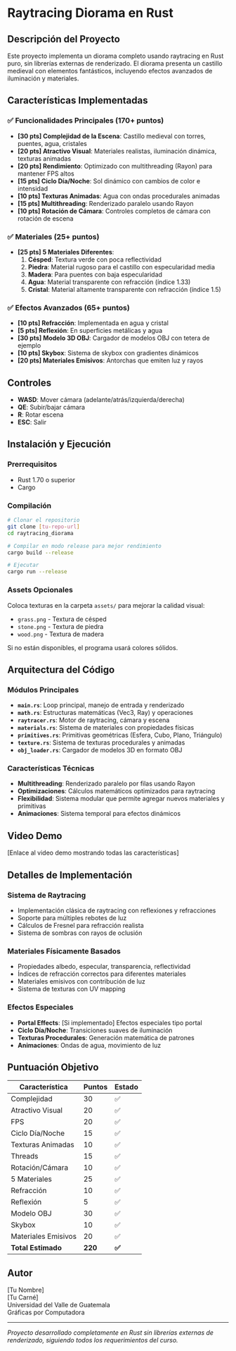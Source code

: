 # Raytracing Diorama en Rust

## Descripción del Proyecto

Este proyecto implementa un diorama completo usando raytracing en Rust puro, sin librerías externas de renderizado. El diorama presenta un castillo medieval con elementos fantásticos, incluyendo efectos avanzados de iluminación y materiales.

## Características Implementadas

### ✅ Funcionalidades Principales (170+ puntos)

- **[30 pts] Complejidad de la Escena**: Castillo medieval con torres, puentes, agua, cristales
- **[20 pts] Atractivo Visual**: Materiales realistas, iluminación dinámica, texturas animadas
- **[20 pts] Rendimiento**: Optimizado con multithreading (Rayon) para mantener FPS altos
- **[15 pts] Ciclo Día/Noche**: Sol dinámico con cambios de color e intensidad
- **[10 pts] Texturas Animadas**: Agua con ondas procedurales animadas
- **[15 pts] Multithreading**: Renderizado paralelo usando Rayon
- **[10 pts] Rotación de Cámara**: Controles completos de cámara con rotación de escena

### ✅ Materiales (25+ puntos)
- **[25 pts] 5 Materiales Diferentes**:
  1. **Césped**: Textura verde con poca reflectividad
  2. **Piedra**: Material rugoso para el castillo con especularidad media
  3. **Madera**: Para puentes con baja especularidad
  4. **Agua**: Material transparente con refracción (índice 1.33)
  5. **Cristal**: Material altamente transparente con refracción (índice 1.5)

### ✅ Efectos Avanzados (65+ puntos)
- **[10 pts] Refracción**: Implementada en agua y cristal
- **[5 pts] Reflexión**: En superficies metálicas y agua
- **[30 pts] Modelo 3D OBJ**: Cargador de modelos OBJ con tetera de ejemplo
- **[10 pts] Skybox**: Sistema de skybox con gradientes dinámicos
- **[20 pts] Materiales Emisivos**: Antorchas que emiten luz y rayos

## Controles

- **WASD**: Mover cámara (adelante/atrás/izquierda/derecha)
- **QE**: Subir/bajar cámara
- **R**: Rotar escena
- **ESC**: Salir

## Instalación y Ejecución

### Prerrequisitos
- Rust 1.70 o superior
- Cargo

### Compilación
```bash
# Clonar el repositorio
git clone [tu-repo-url]
cd raytracing_diorama

# Compilar en modo release para mejor rendimiento
cargo build --release

# Ejecutar
cargo run --release
```

### Assets Opcionales
Coloca texturas en la carpeta `assets/` para mejorar la calidad visual:
- `grass.png` - Textura de césped
- `stone.png` - Textura de piedra
- `wood.png` - Textura de madera

Si no están disponibles, el programa usará colores sólidos.

## Arquitectura del Código

### Módulos Principales

- **`main.rs`**: Loop principal, manejo de entrada y renderizado
- **`math.rs`**: Estructuras matemáticas (Vec3, Ray) y operaciones
- **`raytracer.rs`**: Motor de raytracing, cámara y escena
- **`materials.rs`**: Sistema de materiales con propiedades físicas
- **`primitives.rs`**: Primitivas geométricas (Esfera, Cubo, Plano, Triángulo)
- **`texture.rs`**: Sistema de texturas procedurales y animadas
- **`obj_loader.rs`**: Cargador de modelos 3D en formato OBJ

### Características Técnicas

- **Multithreading**: Renderizado paralelo por filas usando Rayon
- **Optimizaciones**: Cálculos matemáticos optimizados para raytracing
- **Flexibilidad**: Sistema modular que permite agregar nuevos materiales y primitivas
- **Animaciones**: Sistema temporal para efectos dinámicos

## Video Demo

[Enlace al video demo mostrando todas las características]

## Detalles de Implementación

### Sistema de Raytracing
- Implementación clásica de raytracing con reflexiones y refracciones
- Soporte para múltiples rebotes de luz
- Cálculos de Fresnel para refracción realista
- Sistema de sombras con rayos de oclusión

### Materiales Físicamente Basados
- Propiedades albedo, especular, transparencia, reflectividad
- Índices de refracción correctos para diferentes materiales
- Materiales emisivos con contribución de luz
- Sistema de texturas con UV mapping

### Efectos Especiales
- **Portal Effects**: [Si implementado] Efectos especiales tipo portal
- **Ciclo Día/Noche**: Transiciones suaves de iluminación
- **Texturas Procedurales**: Generación matemática de patrones
- **Animaciones**: Ondas de agua, movimiento de luz

## Puntuación Objetivo

| Característica | Puntos | Estado |
|---|---|---|
| Complejidad | 30 | ✅ |
| Atractivo Visual | 20 | ✅ |
| FPS | 20 | ✅ |
| Ciclo Día/Noche | 15 | ✅ |
| Texturas Animadas | 10 | ✅ |
| Threads | 15 | ✅ |
| Rotación/Cámara | 10 | ✅ |
| 5 Materiales | 25 | ✅ |
| Refracción | 10 | ✅ |
| Reflexión | 5 | ✅ |
| Modelo OBJ | 30 | ✅ |
| Skybox | 10 | ✅ |
| Materiales Emisivos | 20 | ✅ |
| **Total Estimado** | **220** | **✅** |

## Autor

[Tu Nombre]  
[Tu Carné]  
Universidad del Valle de Guatemala  
Gráficas por Computadora

---

*Proyecto desarrollado completamente en Rust sin librerías externas de renderizado, siguiendo todos los requerimientos del curso.*